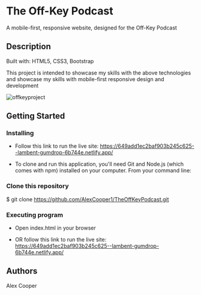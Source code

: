 # The Off-Key Podcast

A mobile-first, responsive website, designed for the Off-Key Podcast

## Description

Built with: HTML5, CSS3, Bootstrap

This project is intended to showcase my skills with the above technologies and showcase my skills with mobile-first responsive design and development

![offkeyproject](https://github.com/AlexCooper1/TheUpBeatPodcast/assets/37124211/4af48612-f16d-41fb-9650-66cd89cbce1b)


## Getting Started

### Installing

* Follow this link to run the live site: https://649add1ec2baf903b245c625--lambent-gumdrop-6b744e.netlify.app/

* To clone and run this application, you'll need Git and Node.js (which comes with npm) installed on your computer. From your command line:


### Clone this repository

$ git clone https://github.com/AlexCooper1/TheOffKeyPodcast.git

### Executing program

* Open index.html in your browser

* OR follow this link to run the live site: https://649add1ec2baf903b245c625--lambent-gumdrop-6b744e.netlify.app/

## Authors

Alex Cooper
